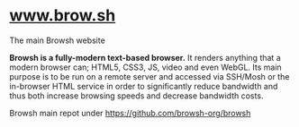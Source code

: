 # www.brow.sh
The main Browsh website

**Browsh is a fully-modern text-based browser.**
It renders anything that a modern browser can; HTML5, CSS3, JS, video and even WebGL. Its main purpose is to be run on a remote server and accessed via SSH/Mosh or the in-browser HTML service in order to significantly reduce bandwidth and thus both increase browsing speeds and decrease bandwidth costs.

Browsh main repot under https://github.com/browsh-org/browsh
